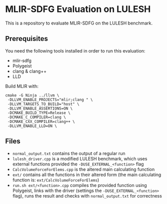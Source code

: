 # MLIR-SDFG Evaluation on LULESH
This is a repository to evaluate MLIR-SDFG on the LULESH benchmark.

## Prerequisites
You need the following tools installed in order to run this evaluation:
- mlir-sdfg
- Polygeist
- clang & clang++
- LLD

Build MLIR with:
```shell
cmake -G Ninja ../llvm \
 -DLLVM_ENABLE_PROJECTS="mlir;clang " \
 -DLLVM_TARGETS_TO_BUILD="host" \
 -DLLVM_ENABLE_ASSERTIONS=ON \
 -DCMAKE_BUILD_TYPE=Release \
 -DCMAKE_C_COMPILER=clang \
 -DCMAKE_CXX_COMPILER=clang++ \
 -DLLVM_ENABLE_LLD=ON \
```

## Files
- `normal_output.txt` contains the output of a regular run
- `lulesh_driver.cpp` is a modified LULESH benchmark, which uses external 
  functions provided the `-DUSE_EXTERNAL_<function>` flag
- `CalcVolumeForceForElems.cpp` is the altered main calculating function
- `ext/` contains all the functions in their altered form (the main calculating
function is: `ext/CalcVolumeForceForElems`)
- `run.sh ext/<function>.cpp` compiles the provided function using Polygeist,
links with the driver (settings the `-DUSE_EXTERNAL_<function>` flag), runs the
result and checks with `normal_output.txt` for correctness


